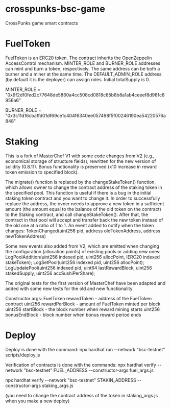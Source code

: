 # crosspunks-bsc-game
CrossPunks game smart contracts


# FuelToken
FuelToken is an ERC20 token. The contract inherits the OpenZeppelin AccessControl mechanism. MINTER_ROLE and BURNER_ROLE addresses can mint and burn a token, respectively. The same address can be both a burner and a miner at the same time. The DEFAULT_ADMIN_ROLE address (by default it is the deployer) can assign roles. Initial totalSupply is 0.

MINTER_ROLE = "0x9f2df0fed2c77648de5860a4cc508cd0818c85b8b8a1ab4ceeef8d981c8956a6"

BURNER_ROLE = "0x3c11d16cbaffd01df69ce1c404f6340ee057498f5f00246190ea54220576a848"


# Staking
This is a fork of MasterChef V1 with some code changes from V2 (e.g., economical storage of structure fields), rewritten for the new version of solidity (0.8.11). Bonus functionality is preserved (x10 increase in reward token emission to specified block). 

The migrate() function is replaced by the changeStakeToken() function, which allows owner to change the contract address of the staking token in the specified pool. This function is useful if there is a bug in the initial staking token contract and you want to change it. In order to successfully replace the address, the ovner needs to approve a new token in a sufficient amount (the amount equal to the balance of the old token on the contract) to the Staking contract, and call changeStakeToken(). After that, the contract in that pool will accept and transfer back the new token instead of the old one at a ratio of 1 to 1. An event added to notify when the token changes:
TokenChanged(uint256 pid, address oldTokenAddress, address newTokenAddress)

Some new events also added from V2, which are emitted when changing the configuration (allocation points) of existing pools or adding new ones:
   LogPoolAddition(uint256 indexed pid, uint256 allocPoint, IERC20 indexed stakeToken);
   LogSetPool(uint256 indexed pid, uint256 allocPoint);
   LogUpdatePool(uint256 indexed pid, uint64 lastRewardBlock, uint256 stakedSupply, uint256 accSushiPerShare);

The original tests for the first version of MasterChef have been adapted and added with some new tests for the old and new functionality

Constructor args:
    FuelToken rewardToken - address of the FuelToken contract
    uint256 rewardPerBlock - amount of FuelToken minted per block
    uint256 startBlock - the block number when reward mining starts
    uint256 bonusEndBlock - block number when bonus reward period ends

# Deploy
Deploy is done with the command:
npx hardhat run --network "bsc-testnet" scripts/deploy.js

Verification of contracts is done with the commands: 
npx hardhat verify --network "bsc-testnet" FUEL_ADDRESS --constructor-args fuel_args.js 

npx hardhat verify --network "bsc-testnet" STAKIN_ADDRESS --constructor-args staking_args.js

(you need to change the contract address of the token in staking_args.js when you make a new deploy)


